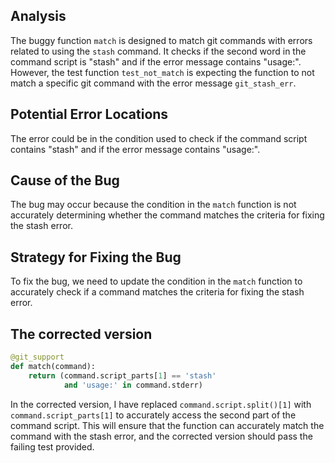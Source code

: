 ## Analysis
The buggy function `match` is designed to match git commands with errors related to using the `stash` command. It checks if the second word in the command script is "stash" and if the error message contains "usage:". However, the test function `test_not_match` is expecting the function to not match a specific git command with the error message `git_stash_err`.

## Potential Error Locations
The error could be in the condition used to check if the command script contains "stash" and if the error message contains "usage:".

## Cause of the Bug
The bug may occur because the condition in the `match` function is not accurately determining whether the command matches the criteria for fixing the stash error.

## Strategy for Fixing the Bug
To fix the bug, we need to update the condition in the `match` function to accurately check if a command matches the criteria for fixing the stash error.

## The corrected version
```python
@git_support
def match(command):
    return (command.script_parts[1] == 'stash'
            and 'usage:' in command.stderr)
```
In the corrected version, I have replaced `command.script.split()[1]` with `command.script_parts[1]` to accurately access the second part of the command script. This will ensure that the function can accurately match the command with the stash error, and the corrected version should pass the failing test provided.